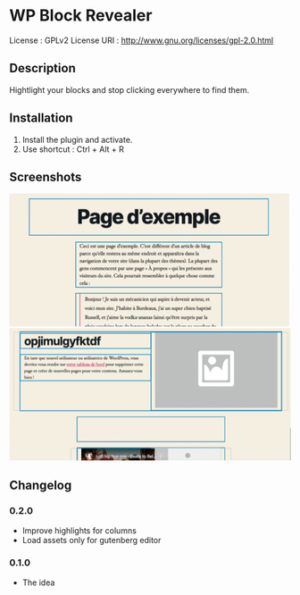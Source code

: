 
# WP Block Revealer
License : GPLv2
License URI : http://www.gnu.org/licenses/gpl-2.0.html

## Description
Hightlight your blocks and stop clicking everywhere to find them.


## Installation
1. Install the plugin and activate.
2. Use shortcut : Ctrl + Alt + R

## Screenshots
![Result with simple blocks](/.wordpress.org/screenshot-1.jpg?raw=true "Result wioth simple blocks")
![Result with columns block](/.wordpress.org/screenshot-2.jpg?raw=true "Result wioth simple blocks")

## Changelog

### 0.2.0
* Improve highlights for columns
* Load assets only for gutenberg editor

### 0.1.0
* The idea